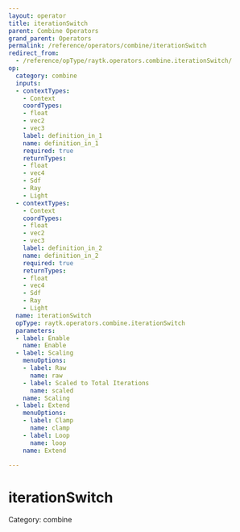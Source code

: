 ```yaml
---
layout: operator
title: iterationSwitch
parent: Combine Operators
grand_parent: Operators
permalink: /reference/operators/combine/iterationSwitch
redirect_from:
  - /reference/opType/raytk.operators.combine.iterationSwitch/
op:
  category: combine
  inputs:
  - contextTypes:
    - Context
    coordTypes:
    - float
    - vec2
    - vec3
    label: definition_in_1
    name: definition_in_1
    required: true
    returnTypes:
    - float
    - vec4
    - Sdf
    - Ray
    - Light
  - contextTypes:
    - Context
    coordTypes:
    - float
    - vec2
    - vec3
    label: definition_in_2
    name: definition_in_2
    required: true
    returnTypes:
    - float
    - vec4
    - Sdf
    - Ray
    - Light
  name: iterationSwitch
  opType: raytk.operators.combine.iterationSwitch
  parameters:
  - label: Enable
    name: Enable
  - label: Scaling
    menuOptions:
    - label: Raw
      name: raw
    - label: Scaled to Total Iterations
      name: scaled
    name: Scaling
  - label: Extend
    menuOptions:
    - label: Clamp
      name: clamp
    - label: Loop
      name: loop
    name: Extend

---
```


# iterationSwitch

Category: combine

